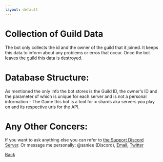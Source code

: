 ```yaml
---
layout: default
---
```


# [](#header-1)Collection of Guild Data

The bot only collects the id and the owner of the guild that it joined. It keeps this data to inform about any problems or erros that occur. Once the bot leaves the guild this data is destroyed.

# [](#header-2)Database Structure:

As mentioned the only info the bot stores is the Guild ID, the owner's ID and the parameter of which is unique for each server and is not a personal information - The Game this bot is a tool for = shards aka servers you play on and its respective urls for the API.

# [](#header-3)Any Other Concers:

If you want to ask anything else you can refer to <a href="https://discord.gg/9wzppSgXdQ">the Support Discord Server</a>. Or message me personally: @saniee (Discord), <a href="mailto:asamsku10@gmail.com">Email</a>, <a href="https://twitter.com/Saniee_Dev">Twitter</a>

[Back](https://saniee.github.io/FoxholeWarBot/)